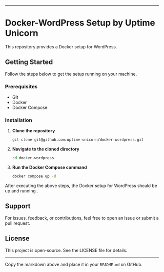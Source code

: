 
---

# Docker-WordPress Setup by Uptime Unicorn

This repository provides a Docker setup for WordPress.

## Getting Started

Follow the steps below to get the setup running on your machine.

### Prerequisites

- Git
- Docker
- Docker Compose

### Installation

1. **Clone the repository**

   ```bash
   git clone git@github.com:uptime-unicorn/docker-wordpress.git
   ```

2. **Navigate to the cloned directory**

   ```bash
   cd docker-wordpress
   ```

3. **Run the Docker Compose command**

   ```bash
   docker compose up -d
   ```

After executing the above steps, the Docker setup for WordPress should be up and running .

## Support

For issues, feedback, or contributions, feel free to open an issue or submit a pull request.

## License

This project is open-source. See the LICENSE file for details.

---

Copy the markdown above and place it in your `README.md` on GitHub.